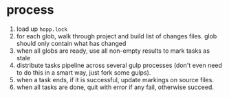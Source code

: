 # process

  1) load up `hopp.lock`
  2) for each glob, walk through project and build list of changes files.
     glob should only contain what has changed
  3) when all globs are ready, use all non-empty results to mark tasks as stale
  4) distribute tasks pipeline across several gulp processes (don't even need to do this
  in a smart way, just fork some gulps).
  5) when a task ends, if it is successful, update markings on source files.
  6) when all tasks are done, quit with error if any fail, otherwise succeed.
